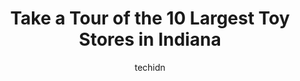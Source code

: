 ---
layout: ampstory
image: https://i0.wp.com/paketmu.com/wp-content/uploads/2023/06/the-toy-drop-0-in-indiana-1686367328.jpeg?resize=640,853
author: techidn
featured: false
description: Explore the diverse Toy Store scene in Indiana, home to an incredible selection of 10 establishments catering to every taste. Whether youre in search of iconic favorites or undiscovered tre
title: Take a Tour of the 10 Largest Toy Stores in Indiana
cover:
   title: Take a Tour of the 10 Largest Toy Stores in Indiana
   subtitle: RICKPATE
   background: https://paketmu.com/wp-content/uploads/2023/06/the-toy-drop-0-in-indiana-1686367328.jpeg

pages: 
 - layout: thirds
   top: <h1>#1 Kokomo Toys & Collectibles</h1>
   bottom: "<p>one of the best toy stores I have ever been too.Nostalgic toys from all eras and collectibles I would give them 6 stars if I could.</p>"
   background: https://paketmu.com/wp-content/uploads/2023/06/the-toy-drop-1-in-indiana-1686367330.jpeg
   backgroundblur: true
 - layout: thirds
   top: <h1>#2 The Toy Pit</h1>
   bottom: "<p>This place had so many pops, marvel, transformers, and so much more. We visited Indiana from Japan and were interested in checking this place out from the reviews. When w</p>"
   background: https://paketmu.com/wp-content/uploads/2023/06/the-toy-drop-2-in-indiana-1686367330.png
   cta:
      link: https://paketmu.com/take-a-tour-of-the-10-largest-toy-stores-in-indiana/
      text: Take a Tour of the 10 Largest Toy Stores in Indiana
 - layout: thirds
   top: <h1>#3 The LEGO® Store Castleton</h1>
   bottom: "<p>Do not let the rest of the mall deter you from the absolutely splendid customer service and care that you will receive from this Lego Store location.My family and I were </p>"
   background: https://paketmu.com/wp-content/uploads/2023/06/the-toy-drop-3-in-indiana-1686367332.jpeg
   cta:
      link: https://paketmu.com/take-a-tour-of-the-10-largest-toy-stores-in-indiana/
      text: Take a Tour of the 10 Largest Toy Stores in Indiana
 - layout: thirds
   top: <h1>#4 Crown Point Toys and Collectibles</h1>
   bottom: "<p>103 N Main St Suite B, Crown Point, IN 46307, United States</p>"
   background: https://images.unsplash.com/photo-1527067829737-402993088e6b?ixlib=rb-4.0.3&ixid=MnwxMjA3fDB8MHxwaG90by1wYWdlfHx8fGVufDB8fHx8&auto=format&fit=crop&w=640&h=853&q=80
   cta:
      link: https://paketmu.com/take-a-tour-of-the-10-largest-toy-stores-in-indiana/
      text: Take a Tour of the 10 Largest Toy Stores in Indiana
 - layout: thirds
   top: <h1>#5 Ds Vintage Toys and Collectibles</h1>
   bottom: "<p>2616 Brill Rd, Indianapolis, IN 46225, United States</p>"
   background: https://images.unsplash.com/photo-1484589065579-248aad0d8b13?ixlib=rb-4.0.3&ixid=MnwxMjA3fDB8MHxwaG90by1wYWdlfHx8fGVufDB8fHx8&auto=format&fit=crop&w=640&h=853&q=80
   cta:
      link: https://paketmu.com/take-a-tour-of-the-10-largest-toy-stores-in-indiana/
      text: Take a Tour of the 10 Largest Toy Stores in Indiana
 - layout: thirds
   top: <h1>#6 The Toy Drop</h1>
   bottom: "<p>The Toy Drop 6025 Madison Ave D, E, F, Indianapolis, IN 46227, United States</p>"
   background: https://images.unsplash.com/photo-1602536052359-ef94c21c5948?ixlib=rb-4.0.3&ixid=MnwxMjA3fDB8MHxwaG90by1wYWdlfHx8fGVufDB8fHx8&auto=format&fit=crop&w=640&h=853&q=80
   cta:
      link: https://paketmu.com/take-a-tour-of-the-10-largest-toy-stores-in-indiana/
      text: Take a Tour of the 10 Largest Toy Stores in Indiana
 - layout: thirds
   top: <h1>#7 Toodleydoo Toys LLC</h1>
   bottom: "<p>1 W Jefferson St, Franklin, IN 46131, United States</p>"
   background: https://images.unsplash.com/photo-1546497974-b213c9efb599?ixlib=rb-4.0.3&ixid=MnwxMjA3fDB8MHxwaG90by1wYWdlfHx8fGVufDB8fHx8&auto=format&fit=crop&w=640&h=853&q=80
   cta:
      link: https://paketmu.com/take-a-tour-of-the-10-largest-toy-stores-in-indiana/
      text: Take a Tour of the 10 Largest Toy Stores in Indiana
 - layout: thirds
   middle: Continue reading...
   background: https://images.unsplash.com/photo-1580610447943-1bfbef5efe07?ixlib=rb-4.0.3&ixid=MnwxMjA3fDB8MHxwaG90by1wYWdlfHx8fGVufDB8fHx8&auto=format&fit=crop&w=640&h=853&q=80
   cta:
      link: https://paketmu.com/take-a-tour-of-the-10-largest-toy-stores-in-indiana/
      text: Take a Tour of the 10 Largest Toy Stores in Indiana
      
---